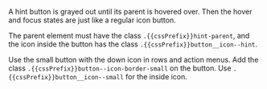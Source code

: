 A hint button is grayed out until its parent is hovered over. Then the hover and focus states are just like a regular icon button.

The parent element must have the class `.{{cssPrefix}}hint-parent`, and the icon inside the button has the class `.{{cssPrefix}}button__icon--hint`.

Use the small button with the down icon in rows and action menus. Add the class `.{{cssPrefix}}button--icon-border-small` on the button. Use `.{{cssPrefix}}button__icon--small` for the inside icon.
